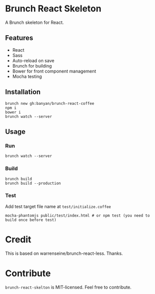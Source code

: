 # Brunch React Skeleton

A Brunch skeleton for React.

## Features

* React
* Sass
* Auto-reload on save
* Brunch for building
* Bower for front component management
* Mocha testing

## Installation

```
brunch new gh:banyan/brunch-react-coffee
npm i
bower i
brunch watch --server
```

## Usage

### Run

```
brunch watch --server
```

### Build

```
brunch build
brunch build --production
```

### Test

Add test target file name at `test/initialize.coffee`

```
mocha-phantomjs public/test/index.html # or npm test (you need to build once before test)
```

# Credit

This is based on warrenseine/brunch-react-less. Thanks.

# Contribute

`brunch-react-skelton` is MIT-licensed. Feel free to contribute.
